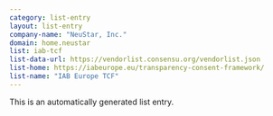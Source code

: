 ```yaml
---
category: list-entry
layout: list-entry
company-name: "NeuStar, Inc."
domain: home.neustar
list: iab-tcf
list-data-url: https://vendorlist.consensu.org/vendorlist.json
list-home: https://iabeurope.eu/transparency-consent-framework/
list-name: "IAB Europe TCF"
---
```


This is an automatically generated list entry.
